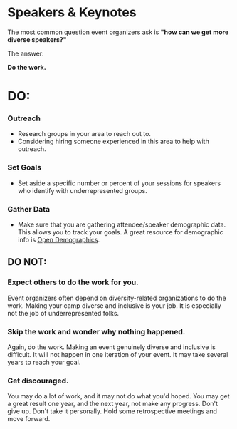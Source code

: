 # Speakers & Keynotes

The most common question event organizers ask is **"how can we get more diverse speakers?"** 

The answer:

**Do the work.**

# DO:

### Outreach
* Research groups in your area to reach out to. 
* Considering hiring someone experienced in this area to help with outreach. 

### Set Goals
* Set aside a specific number or percent of your sessions for speakers who identify with underrepresented groups. 

### Gather Data
* Make sure that you are gathering attendee/speaker demographic data. This allows you to track your goals. A great resource for demographic info is [Open Demographics](https://github.com/drnikki/open-demographics).

## DO NOT:

### Expect others to do the work for you.
Event organizers often depend on diversity-related organizations to do the work. Making your camp diverse and inclusive is your job. It is especially not the job of underrepresented folks. 

### Skip the work and wonder why nothing happened. 
Again, do the work. Making an event genuinely diverse and inclusive is difficult. It will not happen in one iteration of your event. It may take several years to reach your goal. 

### Get discouraged. 
You may do a lot of work, and it may not do what you'd hoped. You may get a great result one year, and the next year, not make any progress. Don't give up. Don't take it personally. Hold some retrospective meetings and move forward. 